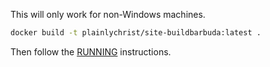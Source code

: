 This will only work for non-Windows machines.

```bash
docker build -t plainlychrist/site-buildbarbuda:latest .
```

Then follow the [RUNNING](RUNNING.md) instructions.

